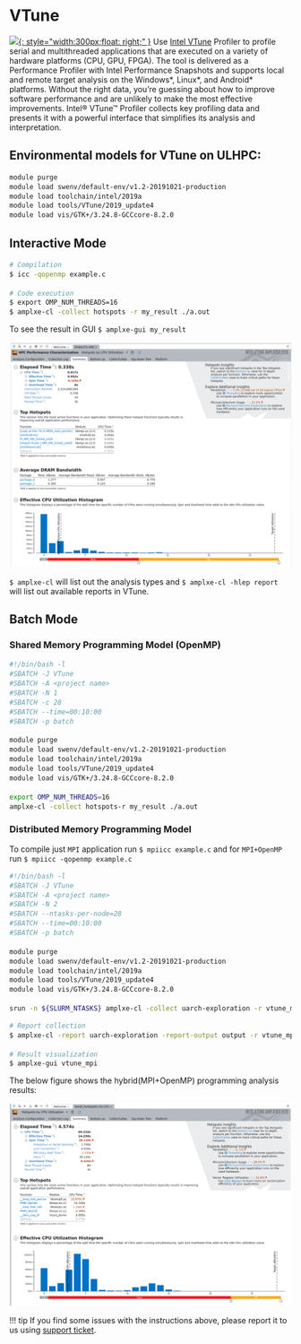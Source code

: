 # VTune

[![](https://software.intel.com/content/dam/develop/public/us/en/images/diagrams-infographics/screen-intel-vtune-profiler-16x9.png.rendition.intel.web.720.405.png){: style="width:300px;float: right;" }](https://software.intel.com/content/www/us/en/develop/tools/vtune-profiler.html)
Use [Intel VTune](https://software.intel.com/content/www/us/en/develop/tools/vtune-profiler.html) Profiler to profile serial and multithreaded applications that are executed on a variety of hardware platforms (CPU, GPU, FPGA). The tool is delivered as a Performance Profiler with Intel Performance Snapshots and supports local and remote target analysis on the Windows*, Linux*, and Android* platforms.
Without the right data, you’re guessing about how to improve software performance and are unlikely to make the most effective improvements.
Intel® VTune™ Profiler collects key profiling data and presents it with a powerful interface that simplifies its analysis and interpretation. 

## Environmental models for VTune on ULHPC:
```bash
module purge 
module load swenv/default-env/v1.2-20191021-production
module load toolchain/intel/2019a
module load tools/VTune/2019_update4
module load vis/GTK+/3.24.8-GCCcore-8.2.0
```

## Interactive Mode

```bash
# Compilation
$ icc -qopenmp example.c

# Code execution
$ export OMP_NUM_THREADS=16
$ amplxe-cl -collect hotspots -r my_result ./a.out
```
To see the result in GUI `$ amplxe-gui my_result`

![VTune OpenMP result](images/OpenMP-VTune.png)

`$ amplxe-cl` will list out the analysis types and `$ amplxe-cl -hlep report` will list out available reports in VTune.

## Batch Mode

### Shared Memory Programming Model (OpenMP)
```bash
#!/bin/bash -l
#SBATCH -J VTune
#SBATCH -A <project name>
#SBATCH -N 1
#SBATCH -c 28
#SBATCH --time=00:10:00
#SBATCH -p batch

module purge 
module load swenv/default-env/v1.2-20191021-production
module load toolchain/intel/2019a
module load tools/VTune/2019_update4
module load vis/GTK+/3.24.8-GCCcore-8.2.0

export OMP_NUM_THREADS=16
amplxe-cl -collect hotspots-r my_result ./a.out
```

### Distributed Memory Programming Model

To compile just `MPI` application run `$ mpiicc example.c`
and for `MPI+OpenMP` run `$ mpiicc -qopenmp example.c`

```bash
#!/bin/bash -l
#SBATCH -J VTune
#SBATCH -A <project name>
#SBATCH -N 2
#SBATCH --ntasks-per-node=28
#SBATCH --time=00:10:00
#SBATCH -p batch

module purge 
module load swenv/default-env/v1.2-20191021-production
module load toolchain/intel/2019a
module load tools/VTune/2019_update4
module load vis/GTK+/3.24.8-GCCcore-8.2.0

srun -n ${SLURM_NTASKS} amplxe-cl -collect uarch-exploration -r vtune_mpi -- ./a.out
```

```bash
# Report collection
$ amplxe-cl -report uarch-exploration -report-output output -r vtune_mpi

# Result visualization 
$ amplxe-gui vtune_mpi
```
The below figure shows the hybrid(MPI+OpenMP) programming analysis results:

![VTune MPI result](images/MPI-VTune.png)

!!! tip
    If you find some issues with the instructions above,
    please report it to us using [support ticket](https://hpc.uni.lu/support).



